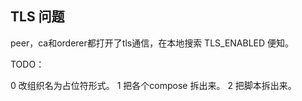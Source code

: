 ## TLS 问题
peer，ca和orderer都打开了tls通信，在本地搜索 TLS_ENABLED 便知。

TODO：

0 改组织名为占位符形式。
1 把各个compose 拆出来。
2 把脚本拆出来。